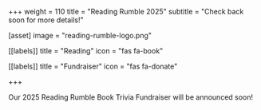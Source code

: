 +++
weight = 110
title = "Reading Rumble 2025"
subtitle = "Check back soon for more details!"

[asset]
  image = "reading-rumble-logo.png"
  
[[labels]]
  title = "Reading"
  icon = "fas fa-book"
  
[[labels]]
  title = "Fundraiser"
  icon = "fas fa-donate"
  
+++

Our 2025 Reading Rumble Book Trivia Fundraiser will be announced soon!
